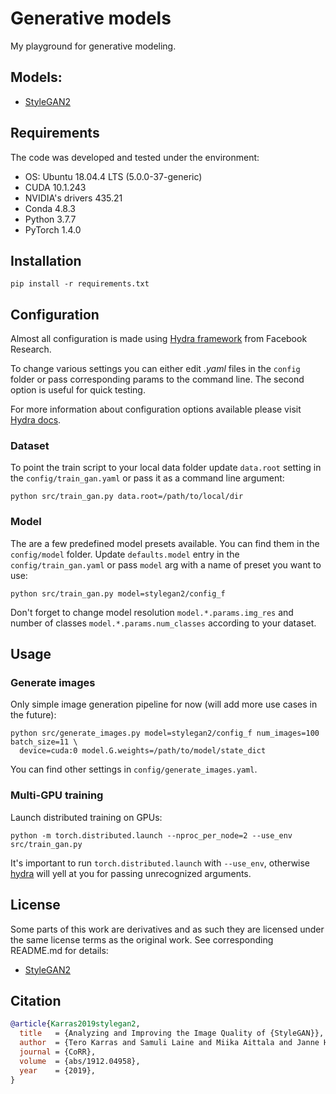# Generative models

My playground for generative modeling.

## Models:
* [StyleGAN2](src/models/stylegan2/README.md)

## Requirements

The code was developed and tested under the environment:

* OS: Ubuntu 18.04.4 LTS (5.0.0-37-generic)
* CUDA 10.1.243
* NVIDIA's drivers 435.21
* Conda 4.8.3
* Python 3.7.7
* PyTorch 1.4.0

## Installation

```shell script
pip install -r requirements.txt
```

## Configuration

Almost all configuration is made using [Hydra framework](https://github.com/facebookresearch/hydra) 
 from Facebook Research.

To change various settings you can either edit *.yaml* files 
in the `config` folder or pass corresponding params to the command line.
The second option is useful for quick testing.

For more information about configuration options available please visit [Hydra docs](https://hydra.cc/).

### Dataset

To point the train script to your local data folder update `data.root` setting in the `config/train_gan.yaml` 
or pass it as a command line argument:

```shell script
python src/train_gan.py data.root=/path/to/local/dir
```

### Model

The are a few predefined model presets available. You can find them in the `config/model` folder. 
Update `defaults.model` entry in the `config/train_gan.yaml` 
or pass `model` arg with a name of preset you want to use:

```shell script
python src/train_gan.py model=stylegan2/config_f
```

Don't forget to change model resolution `model.*.params.img_res` and 
number of classes `model.*.params.num_classes` according to your dataset.


## Usage

### Generate images
Only simple image generation pipeline for now (will add more use cases in the future):

```shell script
python src/generate_images.py model=stylegan2/config_f num_images=100 batch_size=11 \
  device=cuda:0 model.G.weights=/path/to/model/state_dict
```
You can find other settings in `config/generate_images.yaml`.

### Multi-GPU training
Launch distributed training on GPUs:

```shell script
python -m torch.distributed.launch --nproc_per_node=2 --use_env src/train_gan.py
```

It's important to run `torch.distributed.launch` with `--use_env`, 
otherwise [hydra](https://github.com/facebookresearch/hydra) will yell 
at you for passing unrecognized arguments.

## License

Some parts of this work are derivatives and as such they are licensed 
under the same license terms as the original work. See corresponding README.md
for details:

* [StyleGAN2](src/models/stylegan2/README.md#License)

## Citation

```bibtex
@article{Karras2019stylegan2,
  title   = {Analyzing and Improving the Image Quality of {StyleGAN}},
  author  = {Tero Karras and Samuli Laine and Miika Aittala and Janne Hellsten and Jaakko Lehtinen and Timo Aila},
  journal = {CoRR},
  volume  = {abs/1912.04958},
  year    = {2019},
}
```

